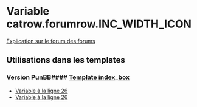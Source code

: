 # Variable catrow.forumrow.INC_WIDTH_ICON
[Explication sur le forum des forums](http://forum.forumactif.com/t294113-listing-des-variables#catrow.forumrow.INC_WIDTH_ICON)
## Utilisations dans les templates
### Version PunBB#### [Template index_box](punbb/index_box.md)
* [Variable à la ligne 26](../punbb/index_box.tpl#L26)
* [Variable à la ligne 26](../punbb/index_box.tpl#L26)
